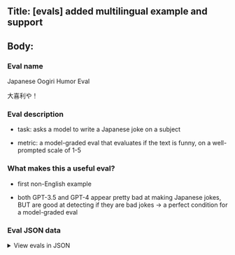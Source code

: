 ## Title: [evals] added multilingual example and support

## Body:

### Eval name

Japanese Oogiri Humor Eval

大喜利や！

### Eval description

- task: asks a model to write a Japanese joke on a subject

- metric: a model-graded eval that evaluates if the text is funny, on a well-prompted scale of 1-5

### What makes this a useful eval?

- first non-English example

- both GPT-3.5 and GPT-4 appear pretty bad at making Japanese jokes, BUT are good at detecting if they are bad jokes ->
  a perfect condition for a model-graded eval

### Eval JSON data

<details>

  <summary>View evals in JSON</summary>

### Eval

  ```jsonl

{"input": "レフ・トルストイで数行の大喜利を書いて。敬語じゃなく関西弁で吉本のM1チャンピョンみたいに書いて。"}

{"input": "グリム兄弟で数行の大喜利を書いて。敬語じゃなく関西弁で吉本のM1チャンピョンみたいに書いて。"}

{"input": "ニコロ・マキャヴェッリで数行の大喜利を書いて。敬語じゃなく関西弁で吉本のM1チャンピョンみたいに書いて。"}

{"input": "トーマス・モアで数行の大喜利を書いて。敬語じゃなく関西弁で吉本のM1チャンピョンみたいに書いて。"}

{"input": "トルストイで数行の大喜利を書いて。敬語じゃなく関西弁で吉本のM1チャンピョンみたいに書いて。"}

  ```

</details>


